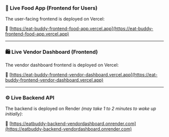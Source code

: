 
### 🧾 Live Food App (Frontend for Users)
The user-facing frontend is deployed on Vercel:

🔗 [https://eat-buddy-frontend-food-app.vercel.app](https://eat-buddy-frontend-food-app.vercel.app)

---

### 🛍️ Live Vendor Dashboard (Frontend)
The vendor dashboard frontend is deployed on Vercel:

🔗 [https://eat-buddy-frontend-vendor-dashboard.vercel.app](https://eat-buddy-frontend-vendor-dashboard.vercel.app)

---

### ⚙️ Live Backend API
The backend is deployed on Render *(may take 1 to 2 minutes to wake up initially)*:

🔗 [https://eatbuddy-backend-vendordashboard.onrender.com](https://eatbuddy-backend-vendordashboard.onrender.com)
